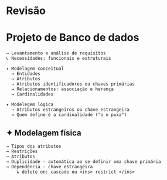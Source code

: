 # Revisão

# Projeto de Banco de dados
    → Levantamento e análise de requisitos
    ↳ Necessidades: funcionais e estruturais

    ✦ Modelagem conceitual
      → Entidades
      → Atributos
      → Atributos identificadores ou chaves primárias
      → Relacionamentos: associação e herança
      → Cardinalidades
      
    ✦ Modelegem lógica
      → Atributos estrangeiros ou chave estrangeira
      → Quem define é a cardinalidade ("o n puxa")
  
## ✦ Modelagem física
    → Tipos dos atributos
    → Restrições
    → Atributos
    → Duplicidade - automática ao se definir uma chave primária
    → Dependência - chave estrangeira
        ↳ delete on: cascade ou <ins> restrict </ins>
